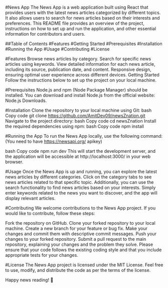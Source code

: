 #News App
The News App is a web application built using React that provides users with the latest news articles categorized by different topics. It also allows users to search for news articles based on their interests and preferences. This README file provides an overview of the project, instructions on how to set up and run the application, and other essential information for contributors and users.

##Table of Contents
#Features
#Getting Started
#Prerequisites
#Installation
#Running the App
#Usage
#Contributing
#License

#Features
Browse news articles by category.
Search for specific news articles using keywords.
View detailed information for each news article, including its source, publication date, and content.
Responsive design, ensuring optimal user experience across different devices.
Getting Started
Follow the instructions below to set up the project on your local machine.

#Prerequisites
Node.js and npm (Node Package Manager) should be installed. You can download and install Node.js from the official website: Node.js Downloads.


#Installation
Clone the repository to your local machine using Git:
bash
Copy code
git clone https://github.com/AmitDev09/newsZnation.git
Navigate to the project directory:
bash
Copy code
cd newsZnation
Install the required dependencies using npm:
bash
Copy code
npm install

#Running the App
To run the News App locally, use the following command: (You need to have https://newsapi.org/ apikey)

bash
Copy code
npm run dev
This will start the development server, and the application will be accessible at http://localhost:3000/ in your web browser.

#Usage
Once the News App is up and running, you can explore the latest news articles by different categories. Click on the category tabs to see news articles related to that specific topic. Additionally, you can use the search functionality to find news articles based on your interests. Simply enter keywords related to the news you want to discover, and the app will display relevant articles.

#Contributing
We welcome contributions to the News App project. If you would like to contribute, follow these steps:

Fork the repository on GitHub.
Clone your forked repository to your local machine.
Create a new branch for your feature or bug fix.
Make your changes and commit them with descriptive commit messages.
Push your changes to your forked repository.
Submit a pull request to the main repository, explaining your changes and the problem they solve.
Please ensure that your code follows the existing coding style and that you include appropriate tests for your changes.

#License
The News App project is licensed under the MIT License. Feel free to use, modify, and distribute the code as per the terms of the license.

Happy news reading! 📰